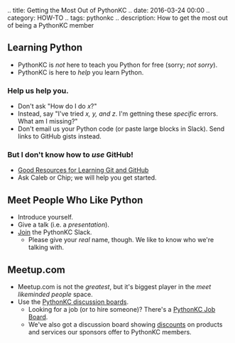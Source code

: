 .. title: Getting the Most Out of PythonKC
.. date: 2016-03-24 00:00
.. category: HOW-TO
.. tags: pythonkc
.. description: How to get the most out of being a PythonKC member

## Learning Python
* PythonKC is _not_ here to teach you Python for free (sorry; _not sorry_).
* PythonKC is here to _help_ you learn Python.

### Help us help you.
* Don't ask "How do I do _x_?"
* Instead, say "I've tried _x, y, and z_. I'm gettning these _specific_ errors. What am I missing?"
* Don't email us your Python code (or paste large blocks in Slack). Send links to GitHub gists instead.

### But I don't know how to _use_ GitHub!
* [Good Resources for Learning Git and GitHub](https://help.github.com/articles/good-resources-for-learning-git-and-github/)
* Ask Caleb or Chip; we will help you get started.

## Meet People Who Like Python
* Introduce yourself.
* Give a talk (i.e. a _presentation_).
* [Join](https://pykc-slackipy.herokuapp.com/) the PythonKC Slack.
    * Please give your _real_ name, though. We like to know who we're talking with.

## Meetup.com
* Meetup.com is not the _greatest_, but it's biggest player in the _meet likeminded people_ space.
* Use the [PythonKC discussion boards](http://www.meetup.com/pythonkc/messages/boards/).
    * Looking for a job (or to hire someone)? There's a [PythonKC Job Board](http://www.meetup.com/pythonkc/messages/boards/forum/20397477).
    * We've also got a discussion board showing [discounts](http://www.meetup.com/pythonkc/messages/boards/thread/48671344) on products and services our sponsors offer to PythonKC members.
